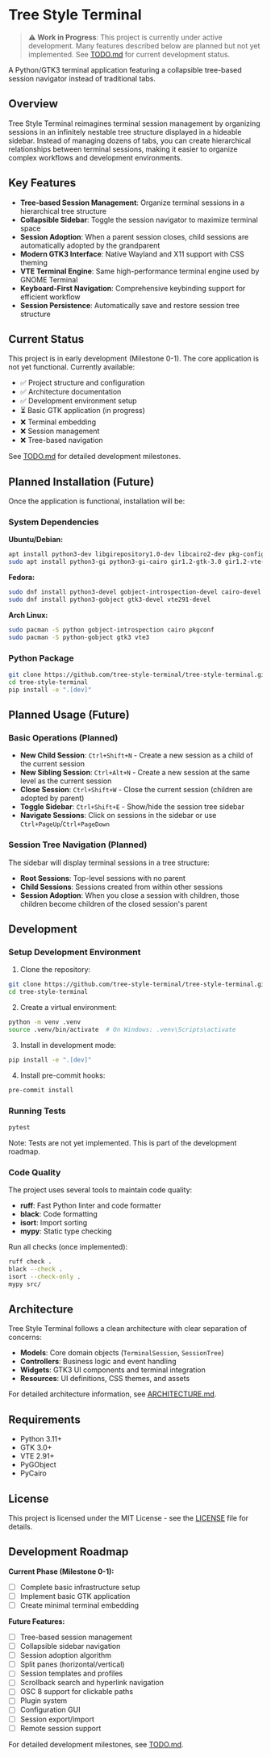 # Tree Style Terminal

> **⚠️ Work in Progress**: This project is currently under active development. Many features described below are planned but not yet implemented. See [TODO.md](TODO.md) for current development status.

A Python/GTK3 terminal application featuring a collapsible tree-based session navigator instead of traditional tabs.

## Overview

Tree Style Terminal reimagines terminal session management by organizing sessions in an infinitely nestable tree structure displayed in a hideable sidebar. Instead of managing dozens of tabs, you can create hierarchical relationships between terminal sessions, making it easier to organize complex workflows and development environments.

## Key Features

- **Tree-based Session Management**: Organize terminal sessions in a hierarchical tree structure
- **Collapsible Sidebar**: Toggle the session navigator to maximize terminal space
- **Session Adoption**: When a parent session closes, child sessions are automatically adopted by the grandparent
- **Modern GTK3 Interface**: Native Wayland and X11 support with CSS theming
- **VTE Terminal Engine**: Same high-performance terminal engine used by GNOME Terminal
- **Keyboard-First Navigation**: Comprehensive keybinding support for efficient workflow
- **Session Persistence**: Automatically save and restore session tree structure

## Current Status

This project is in early development (Milestone 0-1). The core application is not yet functional. Currently available:

- ✅ Project structure and configuration
- ✅ Architecture documentation
- ✅ Development environment setup
- ⏳ Basic GTK application (in progress)
- ❌ Terminal embedding
- ❌ Session management
- ❌ Tree-based navigation

See [TODO.md](TODO.md) for detailed development milestones.

## Planned Installation (Future)

Once the application is functional, installation will be:

### System Dependencies

**Ubuntu/Debian:**
```bash
apt install python3-dev libgirepository1.0-dev libcairo2-dev pkg-config
sudo apt install python3-gi python3-gi-cairo gir1.2-gtk-3.0 gir1.2-vte-2.91
```

**Fedora:**
```bash
sudo dnf install python3-devel gobject-introspection-devel cairo-devel pkgconfig
sudo dnf install python3-gobject gtk3-devel vte291-devel
```

**Arch Linux:**
```bash
sudo pacman -S python gobject-introspection cairo pkgconf
sudo pacman -S python-gobject gtk3 vte3
```

### Python Package

```bash
git clone https://github.com/tree-style-terminal/tree-style-terminal.git
cd tree-style-terminal
pip install -e ".[dev]"
```

## Planned Usage (Future)

### Basic Operations (Planned)

- **New Child Session**: `Ctrl+Shift+N` - Create a new session as a child of the current session
- **New Sibling Session**: `Ctrl+Alt+N` - Create a new session at the same level as the current session
- **Close Session**: `Ctrl+Shift+W` - Close the current session (children are adopted by parent)
- **Toggle Sidebar**: `Ctrl+Shift+E` - Show/hide the session tree sidebar
- **Navigate Sessions**: Click on sessions in the sidebar or use `Ctrl+PageUp`/`Ctrl+PageDown`

### Session Tree Navigation (Planned)

The sidebar will display terminal sessions in a tree structure:

- **Root Sessions**: Top-level sessions with no parent
- **Child Sessions**: Sessions created from within other sessions
- **Session Adoption**: When you close a session with children, those children become children of the closed session's parent

## Development

### Setup Development Environment

1. Clone the repository:
```bash
git clone https://github.com/tree-style-terminal/tree-style-terminal.git
cd tree-style-terminal
```

2. Create a virtual environment:
```bash
python -m venv .venv
source .venv/bin/activate  # On Windows: .venv\Scripts\activate
```

3. Install in development mode:
```bash
pip install -e ".[dev]"
```

4. Install pre-commit hooks:
```bash
pre-commit install
```

### Running Tests

```bash
pytest
```

Note: Tests are not yet implemented. This is part of the development roadmap.

### Code Quality

The project uses several tools to maintain code quality:

- **ruff**: Fast Python linter and code formatter
- **black**: Code formatting
- **isort**: Import sorting
- **mypy**: Static type checking

Run all checks (once implemented):
```bash
ruff check .
black --check .
isort --check-only .
mypy src/
```

## Architecture

Tree Style Terminal follows a clean architecture with clear separation of concerns:

- **Models**: Core domain objects (`TerminalSession`, `SessionTree`)
- **Controllers**: Business logic and event handling
- **Widgets**: GTK3 UI components and terminal integration
- **Resources**: UI definitions, CSS themes, and assets

For detailed architecture information, see [ARCHITECTURE.md](ARCHITECTURE.md).


## Requirements

- Python 3.11+
- GTK 3.0+
- VTE 2.91+
- PyGObject
- PyCairo

## License

This project is licensed under the MIT License - see the [LICENSE](LICENSE) file for details.

## Development Roadmap

**Current Phase (Milestone 0-1):**
- [ ] Complete basic infrastructure setup
- [ ] Implement basic GTK application
- [ ] Create minimal terminal embedding

**Future Features:**
- [ ] Tree-based session management
- [ ] Collapsible sidebar navigation
- [ ] Session adoption algorithm
- [ ] Split panes (horizontal/vertical)
- [ ] Session templates and profiles
- [ ] Scrollback search and hyperlink navigation
- [ ] OSC 8 support for clickable paths
- [ ] Plugin system
- [ ] Configuration GUI
- [ ] Session export/import
- [ ] Remote session support

For detailed development milestones, see [TODO.md](TODO.md).
